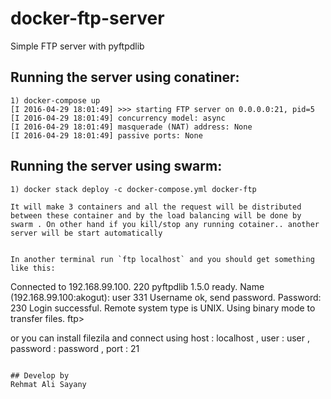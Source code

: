 # docker-ftp-server
Simple FTP server with pyftpdlib


## Running the server using conatiner:
```
1) docker-compose up
[I 2016-04-29 18:01:49] >>> starting FTP server on 0.0.0.0:21, pid=5
[I 2016-04-29 18:01:49] concurrency model: async
[I 2016-04-29 18:01:49] masquerade (NAT) address: None
[I 2016-04-29 18:01:49] passive ports: None
```
## Running the server using swarm:
```
1) docker stack deploy -c docker-compose.yml docker-ftp

It will make 3 containers and all the request will be distributed between these container and by the load balancing will be done by swarm . On other hand if you kill/stop any running cotainer.. another server will be start automatically


In another terminal run `ftp localhost` and you should get something like this:
```
Connected to 192.168.99.100.
220 pyftpdlib 1.5.0 ready.
Name (192.168.99.100:akogut): user
331 Username ok, send password.
Password:
230 Login successful.
Remote system type is UNIX.
Using binary mode to transfer files.
ftp>

or you can install filezila and connect using host : localhost , user : user , password : password , port : 21
```

## Develop by
Rehmat Ali Sayany

